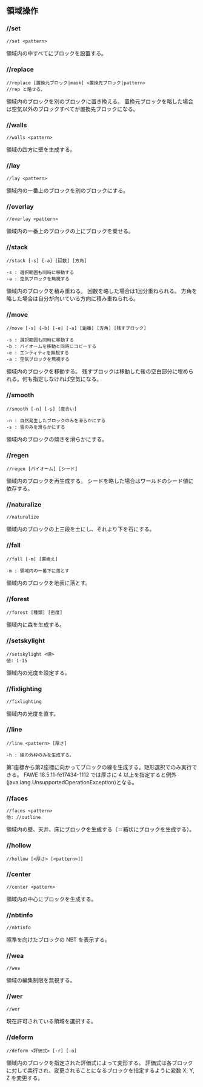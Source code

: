 ## 領域操作

### //set

```command
//set <pattern>
```

領域内の中すべてにブロックを設置する。

### //replace

```command
//replace [置換元ブロック|mask] <置換先ブロック|pattern>
//rep と略せる。
```

領域内のブロックを別のブロックに置き換える。
置換元ブロックを略した場合は空気以外のブロックすべてが置換先ブロックになる。

### //walls

```command
//walls <pattern>
```

領域の四方に壁を生成する。

### //lay

```command
//lay <pattern>
```

領域内の一番上のブロックを別のブロックにする。

### //overlay

```command
//overlay <pattern>
```

領域内の一番上のブロックの上にブロックを乗せる。

### //stack

```command
//stack [-s] [-a] [回数] [方角]

-s : 選択範囲も同時に移動する
-a : 空気ブロックを無視する
```

領域内のブロックを積み重ねる。
回数を略した場合は1回分重ねられる。
方角を略した場合は自分が向いている方向に積み重ねられる。

### //move

```command
//move [-s] [-b] [-e] [-a] [距離] [方角] [残すブロック]

-s : 選択範囲も同時に移動する
-b : バイオームを移動と同時にコピーする
-e : エンティティを無視する
-a : 空気ブロックを無視する
```

領域内のブロックを移動する。
残すブロックは移動した後の空白部分に埋められる。何も指定しなければ空気になる。

### //smooth

```command
//smooth [-n] [-s] [度合い]

-n : 自然発生したブロックのみを滑らかにする
-s : 雪のみを滑らかにする
```

領域内のブロックの傾きを滑らかにする。

### //regen

```command
//regen [バイオーム] [シード]
```

領域内のブロックを再生成する。
シードを略した場合はワールドのシード値に依存する。

### //naturalize

```command
//naturalize
```

領域内のブロックの上三段を土にし、それより下を石にする。

### //fall

```command
//fall [-m] [置換え]

-m : 領域内の一番下に落とす
```

領域内のブロックを地表に落とす。

### //forest

```command
//forest [種類] [密度]
```

領域内に森を生成する。

### //setskylight

```command
//setskylight <値>
値: 1-15
```

領域内の光度を設定する。

### //fixlighting

```command
//fixlighting
```

領域内の光度を直す。

### //line

```command
//line <pattern> [厚さ]

-h : 線の外枠のみを生成する。
```

第1座標から第2座標に向かってブロックの線を生成する。矩形選択でのみ実行できる。
FAWE 18.5.11-fe17434-1112 では厚さに 4 以上を指定すると例外(java.lang.UnsupportedOperationException)となる。

### //faces

```command
//faces <pattern>
他: //outline
```

領域内の壁、天井、床にブロックを生成する（＝箱状にブロックを生成する）。

### //hollow

```command
//hollow [<厚さ> [<pattern>]]
```

### //center

```command
//center <pattern>
```

領域内の中心にブロックを生成する。

### //nbtinfo

```command
//nbtinfo
```

照準を向けたブロックの NBT を表示する。

### //wea

```command
//wea
```

領域の編集制限を無視する。

### //wer

```command
//wer
```

現在許可されている領域を選択する。

### //deform

```command
//deform <評価式> [-r] [-o]
```

領域内のブロックを指定された評価式によって変形する。
評価式は各ブロックに対して実行され、変更されることになるブロックを指定するように変数 X, Y, Z を変更する。
